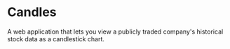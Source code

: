 # Candles
A web application that lets you view a publicly traded company's historical stock data as a candlestick chart.
